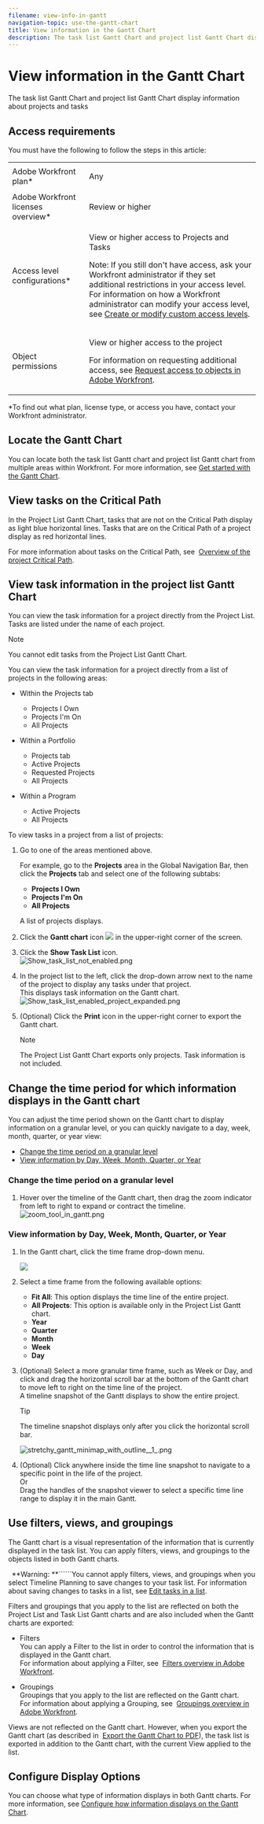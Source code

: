 ```yaml
---
filename: view-info-in-gantt
navigation-topic: use-the-gantt-chart
title: View information in the Gantt Chart
description: The task list Gantt Chart and project list Gantt Chart display information about projects and tasks
---
```


# View information in the Gantt Chart

The task list Gantt Chart and project list Gantt Chart display information about projects and tasks

## Access requirements

You must have the following to follow the steps in this article:

<table cellspacing="0"> 
 <col> 
 <col> 
 <tbody> 
  <tr> 
   <td role="rowheader">Adobe Workfront plan*</td> 
   <td> <p>Any </p> </td> 
  </tr> 
  <tr> 
   <td role="rowheader">Adobe Workfront licenses overview*</td> 
   <td> <p>Review or higher</p> </td> 
  </tr> 
  <tr> 
   <td role="rowheader">Access level configurations*</td> 
   <td> <p>View or higher access to Projects and Tasks</p> <p>Note: If you still don't have access, ask your Workfront administrator if they set additional restrictions in your access level. For information on how a Workfront administrator can modify your access level, see <a href="../../../administration-and-setup/add-users/configure-and-grant-access/create-modify-access-levels.md" class="MCXref xref">Create or modify custom access levels</a>.</p> </td> 
  </tr> 
  <tr> 
   <td role="rowheader">Object permissions</td> 
   <td> <p>View or higher access to the project</p> <p>For information on requesting additional access, see <a href="../../../workfront-basics/grant-and-request-access-to-objects/request-access.md" class="MCXref xref">Request access to objects in Adobe Workfront</a>.</p> </td> 
  </tr> 
 </tbody> 
</table>

&#42;To find out what plan, license type, or access you have, contact your Workfront administrator.

## Locate the Gantt Chart

You can locate both the task list Gantt chart and project list Gantt chart from multiple areas within Workfront. For more information, see [Get started with the Gantt Chart](../../../manage-work/gantt-chart/use-the-gantt-chart/get-started-with-gantt.md).

## View tasks on the Critical Path

In the Project List Gantt Chart, tasks that are not on the Critical Path display as light blue horizontal lines. Tasks that are on the Critical Path of a project display as red horizontal lines.

For more information about tasks on the Critical Path, see&nbsp; [Overview of the project Critical Path](../../../manage-work/tasks/manage-tasks/critical-path.md).

## View task information in the project list Gantt Chart

You can view the task information for a project directly from the Project List. Tasks are listed under the name of each project.

>[!NOTE]
>
>You cannot edit tasks from the Project List Gantt Chart.&nbsp;

You can view the task information for a project directly from a list of projects in the following areas:

* Within the Projects tab

   * Projects I Own
   * Projects I'm On
   * All Projects

* Within a Portfolio

   * Projects tab
   * Active Projects
   * Requested Projects
   * All Projects

* Within a Program

   * Active Projects
   * All Projects

To view tasks in a project from a list of projects:

1. Go to one of the areas mentioned above.

   For example, go to the **Projects** area in the Global Navigation Bar, then click the **Projects** tab and select one of the following subtabs:

   * **Projects I Own** 
   * **Projects I'm On** 
   * **All Projects**

   A list of projects displays. 

1. Click the **Gantt chart** icon ![](assets/gantt-icon-classic.png) in the upper-right corner of the screen.  

1. Click the **Show Task List** icon.  
   ![Show_task_list_not_enabled.png](assets/show-task-list-not-enabled-350x141.png)

1. In the project list to the left, click the drop-down arrow next to the name of the project to display any tasks under that project.  
   This displays task information on the Gantt chart.  
   ![Show_task_list_enabled_project_expanded.png](assets/show-task-list-enabled-project-expanded-350x78.png)

1. (Optional) Click the **Print** icon in the upper-right corner to export the Gantt chart.

   >[!NOTE]
   >
   >The Project List Gantt Chart exports only projects. Task information is not included.

## Change the time period for which information displays in the Gantt chart

You can adjust the time period shown on the Gantt chart to display information on a granular level, or you can&nbsp;quickly navigate to&nbsp;a day, week, month, quarter, or year view:&nbsp;

* [Change the time period on a granular level](#changing-the-time-period-on-a-granular-level) 
* [View information by Day, Week, Month, Quarter, or Year](#viewing-information-by-day-week)

### Change the time period on a granular level

1. Hover over the timeline of the Gantt chart, then drag the zoom indicator from left to right to expand or contract the timeline.  
   ![zoom_tool_in_gantt.png](assets/zoom-tool-in-gantt-350x180.png)

### View&nbsp;information by Day, Week, Month, Quarter, or Year

1. In the Gantt chart, click the time frame drop-down menu.

   ![](assets/timeline-options.png)

1. Select a time frame from the following available options:

   * **Fit All**: This option displays the time line of the entire project.
   * **All Projects**: This option is available only in the Project List Gantt chart.
   * **Year**
   * **Quarter**
   * **Month**
   * **Week**
   * **Day**

1. (Optional) Select a more granular time frame, such as Week or Day, and click and drag the horizontal scroll bar at the bottom of the Gantt chart to move left to right on the time line of the project.  
   A timeline snapshot of the Gantt displays to show the entire project.

   >[!TIP]
   >
   >The timeline snapshot displays only after you click the horizontal scroll bar.

   ![stretchy_gantt_minimap_with_outline__1_.png](assets/stretchy-gantt-minimap-with-outline--1--350x140.png)

1. (Optional) Click anywhere inside the time line snapshot to navigate to a specific point in the life of the project.  
   Or  
   Drag the handles of the snapshot viewer to select a specific time line range to display it in the main Gantt.&nbsp;

## Use filters, views, and groupings

The Gantt chart is a visual representation of the information that is currently displayed in the task list. You can apply filters, views, and groupings to&nbsp;the objects listed in both Gantt charts.&nbsp;

``` ```**Warning: **``````You cannot apply filters, views, and groupings when you select Timeline Planning to save changes to your task list.&nbsp;For information about saving changes to tasks in a list, see [Edit tasks in a list](../../../manage-work/tasks/manage-tasks/edit-tasks-in-a-list.md).

Filters and groupings that you apply to the list are reflected on both the Project List and Task List Gantt charts and are also included when the Gantt charts are exported:

* Filters  
  You can apply a Filter to the list in order to control the information that is displayed in the Gantt chart.  
  For information about applying a Filter, see&nbsp; [Filters overview in Adobe Workfront](../../../reports-and-dashboards/reports/reporting-elements/filters-overview.md).

* Groupings  
  Groupings that you apply to the list are reflected on the Gantt chart.  
  For information about applying a Grouping, see&nbsp; [Groupings overview in Adobe Workfront](../../../reports-and-dashboards/reports/reporting-elements/groupings-overview.md).

Views are not reflected on the Gantt chart. However, when you export the Gantt chart (as described in&nbsp; [Export the Gantt Chart to PDF](../../../manage-work/gantt-chart/use-the-gantt-chart/export-gantt-chart-to-pdf.md)), the task list is exported in addition to the Gantt chart, with the current View applied to the list.

## Configure Display Options

You can choose what type of information displays in both Gantt charts. For more information, see [Configure how information displays on the Gantt Chart](../../../manage-work/gantt-chart/use-the-gantt-chart/configure-info-on-gantt-chart.md).
